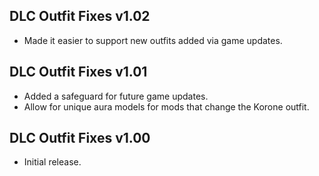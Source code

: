## DLC Outfit Fixes v1.02
- Made it easier to support new outfits added via game updates.

## DLC Outfit Fixes v1.01
- Added a safeguard for future game updates.
- Allow for unique aura models for mods that change the Korone outfit.

## DLC Outfit Fixes v1.00
- Initial release.
